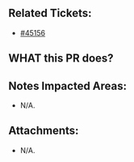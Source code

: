 <!--
  PLEASE DON'T DELETE THIS TEMPLATE UNTIL YOU HAVE READ THE FIRST SECTION.
-->

## Related Tickets:
- [#45156](https://edu-redmine.sun-asterisk.vn/issues/45156)

## WHAT this PR does?
<!--
- Install project based on Laravel 7
- Add makefile for automatically UI template setup
- Add PULL_REQUEST_TEMPLATE.md and .sun-ci.yml
- Modify .env.example
-->

## Notes Impacted Areas:
- N/A.

## Attachments:
- N/A.